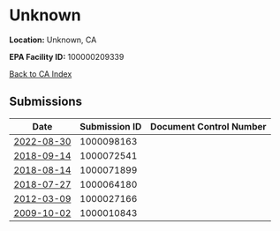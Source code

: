 # Unknown

**Location:** Unknown, CA

**EPA Facility ID:** 100000209339

[Back to CA Index](../../index.md)

## Submissions

| Date | Submission ID | Document Control Number |
|------|--------------|-------------------------|
| [2022-08-30](submissions/1000098163.md) | 1000098163 |  |
| [2018-09-14](submissions/1000072541.md) | 1000072541 |  |
| [2018-08-14](submissions/1000071899.md) | 1000071899 |  |
| [2018-07-27](submissions/1000064180.md) | 1000064180 |  |
| [2012-03-09](submissions/1000027166.md) | 1000027166 |  |
| [2009-10-02](submissions/1000010843.md) | 1000010843 |  |
